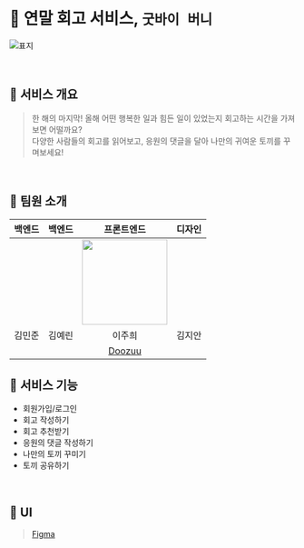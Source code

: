 # 🐰 연말 회고 서비스, `굿바이 버니`
![표지](https://github.com/Naver-Hackathon-Clova-5DTeam/GoodBye-Bunny-Front/assets/104717341/a94e60ab-04c8-4d6c-a3d2-e9e1bde5074f)

<br>

## 🎄 서비스 개요
>한 해의 마지막! 올해 어떤 행복한 일과 힘든 일이 있었는지 회고하는 시간을 가져보면 어떨까요? <br>
다양한 사람들의 회고를 읽어보고, 응원의 댓글을 달아 나만의 귀여운 토끼를 꾸며보세요!

<br>

## 🎄 팀원 소개
| 백엔드 | 백엔드 | 프론트엔드 | 디자인 |
|:---:|:---:|:---:|:---:|
| | | <img width="150" src="https://avatars.githubusercontent.com/u/104717341?v=4" /> | |
| 김민준 | 김예린 | 이주희 | 김지안 |
| |  | [Doozuu](https://github.com/Doozuu) | |

## 🎄 서비스 기능
- 회원가입/로그인
- 회고 작성하기
- 회고 추천받기
- 응원의 댓글 작성하기
- 나만의 토끼 꾸미기
- 토끼 공유하기

<br>

## 🎄 UI
>[Figma](https://www.figma.com/file/LaIECzHycF31KKb0RRVoMa/Untitled?type=design&node-id=0%3A1&mode=design&t=B506dbd4vUAdLPFU-1)
